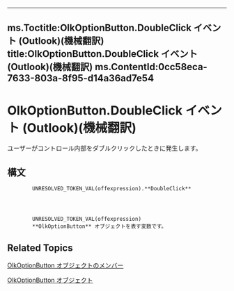 

---
ms.Toctitle:OlkOptionButton.DoubleClick イベント (Outlook)(機械翻訳)
title:OlkOptionButton.DoubleClick イベント (Outlook)(機械翻訳)
ms.ContentId:0cc58eca-7633-803a-8f95-d14a36ad7e54
---
# OlkOptionButton.DoubleClick イベント (Outlook)(機械翻訳)




ユーザーがコントロール内部をダブルクリックしたときに発生します。

## 構文

            UNRESOLVED_TOKEN_VAL(offexpression).**DoubleClick**




            UNRESOLVED_TOKEN_VAL(offexpression)
            **OlkOptionButton** オブジェクトを表す変数です。



## Related Topics

[OlkOptionButton オブジェクトのメンバー](e5d545e6-496f-6a11-af73-faa3eb20647c.md)

[OlkOptionButton オブジェクト](a7aab427-a2f0-a153-f558-c13559610c99.md)




